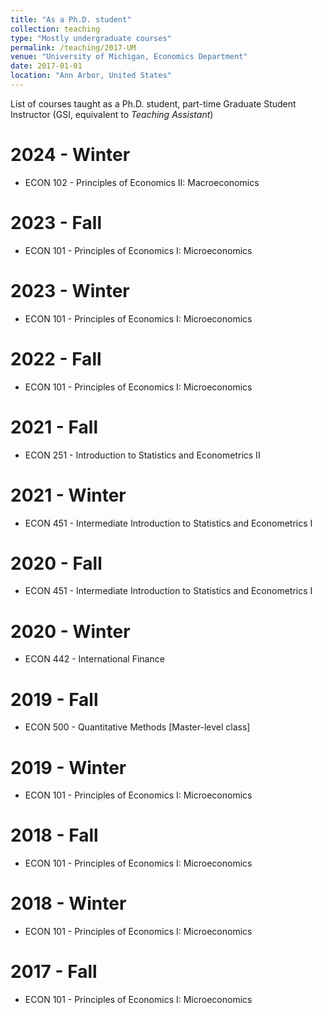 ```yaml
---
title: "As a Ph.D. student"
collection: teaching
type: "Mostly undergraduate courses"
permalink: /teaching/2017-UM
venue: "University of Michigan, Economics Department"
date: 2017-01-01
location: "Ann Arbor, United States"
---
```


List of courses taught as a Ph.D. student, part-time Graduate Student Instructor (GSI, equivalent to *Teaching Assistant*)

2024 - Winter
======
- ECON 102 - Principles of Economics II: Macroeconomics

2023 - Fall
======
- ECON 101 - Principles of Economics I: Microeconomics

2023 - Winter
======
- ECON 101 - Principles of Economics I: Microeconomics

2022 - Fall
======
- ECON 101 - Principles of Economics I: Microeconomics

2021 - Fall
======
- ECON 251 - Introduction to Statistics and Econometrics II

2021 - Winter
======
- ECON 451 - Intermediate Introduction to Statistics and Econometrics I

2020 - Fall
======
- ECON 451 - Intermediate Introduction to Statistics and Econometrics I

2020 - Winter
======
- ECON 442 - International Finance

2019 - Fall
======
- ECON 500 - Quantitative Methods [Master-level class]

2019 - Winter
======
- ECON 101 - Principles of Economics I: Microeconomics

2018 - Fall
======
- ECON 101 - Principles of Economics I: Microeconomics

2018 - Winter
======
- ECON 101 - Principles of Economics I: Microeconomics

2017 - Fall
======
- ECON 101 - Principles of Economics I: Microeconomics
